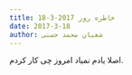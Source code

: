 ```yaml
---
title: خاطره روز 2017-3-18
date: 2017-3-18
author: شعبان محمد حسنی
---
```


اصلا یادم نمیاد امروز چی کار کردم.